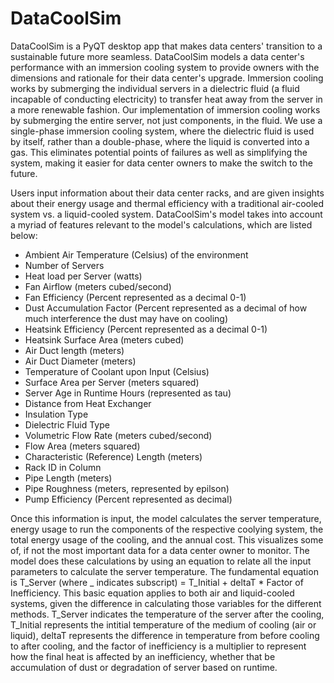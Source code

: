 # DataCoolSim
DataCoolSim is a PyQT desktop app that makes data centers' transition to a sustainable future more seamless. DataCoolSim models a data center's performance with an immersion cooling system to provide owners with the dimensions and rationale for their data center's upgrade.
Immersion cooling works by submerging the individual servers in a dielectric fluid (a fluid incapable of conducting electricity) to transfer heat away from the server in a more renewable fashion. Our implementation of immersion cooling works by submerging the entire server, not just components, in the fluid. We use a single-phase immersion cooling system, where the dielectric fluid is used by itself, rather than a double-phase, where the liquid is converted into a gas. This eliminates potential points of failures as well as simplifying the system, making it easier for data center owners to make the switch to the future.

Users input information about their data center racks, and are given insights about their energy usage and thermal efficiency with a traditional air-cooled system vs. a liquid-cooled system. DataCoolSim's model takes into account a myriad of features relevant to the model's calculations, which are listed below:
- Ambient Air Temperature (Celsius) of the environment
- Number of Servers
- Heat load per Server (watts)
- Fan Airflow (meters cubed/second)
- Fan Efficiency (Percent represented as a decimal 0-1)
- Dust Accumulation Factor (Percent represented as a decimal of how much interference the dust may have on cooling)
- Heatsink Efficiency (Percent represented as a decimal 0-1)
- Heatsink Surface Area (meters cubed)
- Air Duct length (meters)
- Air Duct Diameter (meters)
- Temperature of Coolant upon Input (Celsius)
- Surface Area per Server (meters squared)
- Server Age in Runtime Hours (represented as tau)
- Distance from Heat Exchanger
- Insulation Type
- Dielectric Fluid Type
- Volumetric Flow Rate (meters cubed/second)
- Flow Area (meters squared)
- Characteristic (Reference) Length (meters)
- Rack ID in Column
- Pipe Length (meters)
- Pipe Roughness (meters, represented by epilson)
- Pump Efficiency (Percent represented as decimal)

Once this information is input, the model calculates the server temperature, energy usage to run the components of the respective coolying system, the total energy usage of the cooling, and the annual cost. This visualizes some of, if not the most important data for a data center owner to monitor. The model does these calculations by using an equation to relate all the input parameters to calculate the server temperature. The fundamental equation is T_Server (where _ indicates subscript) = T_Initial + deltaT * Factor of Inefficiency. This basic equation applies to both air and liquid-cooled systems, given the difference in calculating those variables for the different methods. T_Server indicates the temperature of the server after the cooling, T_Initial represents the intitial temperature of the medium of cooling (air or liquid), deltaT represents the difference in temperature from before cooling to after cooling, and the factor of inefficiency is a multiplier to represent how the final heat is affected by an inefficiency, whether that be accumulation of dust or degradation of server based on runtime.

